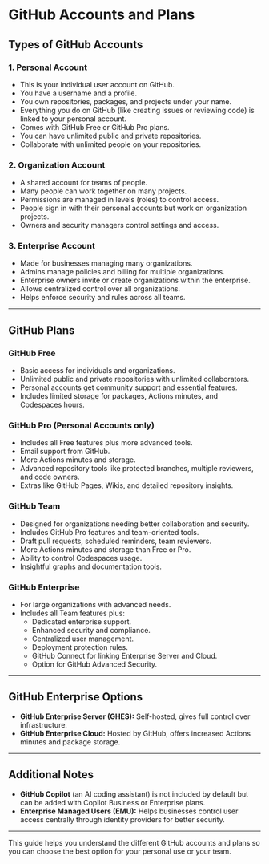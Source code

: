 # GitHub Accounts and Plans

## Types of GitHub Accounts

### 1. Personal Account
- This is your individual user account on GitHub.
- You have a username and a profile.
- You own repositories, packages, and projects under your name.
- Everything you do on GitHub (like creating issues or reviewing code) is linked to your personal account.
- Comes with GitHub Free or GitHub Pro plans.
- You can have unlimited public and private repositories.
- Collaborate with unlimited people on your repositories.

### 2. Organization Account
- A shared account for teams of people.
- Many people can work together on many projects.
- Permissions are managed in levels (roles) to control access.
- People sign in with their personal accounts but work on organization projects.
- Owners and security managers control settings and access.

### 3. Enterprise Account
- Made for businesses managing many organizations.
- Admins manage policies and billing for multiple organizations.
- Enterprise owners invite or create organizations within the enterprise.
- Allows centralized control over all organizations.
- Helps enforce security and rules across all teams.

---

## GitHub Plans

### GitHub Free
- Basic access for individuals and organizations.
- Unlimited public and private repositories with unlimited collaborators.
- Personal accounts get community support and essential features.
- Includes limited storage for packages, Actions minutes, and Codespaces hours.

### GitHub Pro (Personal Accounts only)
- Includes all Free features plus more advanced tools.
- Email support from GitHub.
- More Actions minutes and storage.
- Advanced repository tools like protected branches, multiple reviewers, and code owners.
- Extras like GitHub Pages, Wikis, and detailed repository insights.

### GitHub Team
- Designed for organizations needing better collaboration and security.
- Includes GitHub Pro features and team-oriented tools.
- Draft pull requests, scheduled reminders, team reviewers.
- More Actions minutes and storage than Free or Pro.
- Ability to control Codespaces usage.
- Insightful graphs and documentation tools.

### GitHub Enterprise
- For large organizations with advanced needs.
- Includes all Team features plus:
  - Dedicated enterprise support.
  - Enhanced security and compliance.
  - Centralized user management.
  - Deployment protection rules.
  - GitHub Connect for linking Enterprise Server and Cloud.
  - Option for GitHub Advanced Security.

---

## GitHub Enterprise Options

- **GitHub Enterprise Server (GHES):** Self-hosted, gives full control over infrastructure.
- **GitHub Enterprise Cloud:** Hosted by GitHub, offers increased Actions minutes and package storage.

---

## Additional Notes

- **GitHub Copilot** (an AI coding assistant) is not included by default but can be added with Copilot Business or Enterprise plans.
- **Enterprise Managed Users (EMU):** Helps businesses control user access centrally through identity providers for better security.

---

This guide helps you understand the different GitHub accounts and plans so you can choose the best option for your personal use or your team.


